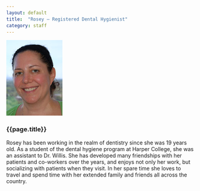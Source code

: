 ```yaml
---
layout: default
title:  "Rosey – Registered Dental Hygienist"
category: staff
---
```

<div class="col span-2 empty"></div>
<div class="col span-2">
<img src="/assets/img/bios/rosey.jpg" alt="{{page.title}}" class="bio"/>
</div>
<div class="col span-6">
<h3>{{page.title}}</h3>
<p>Rosey has been working in the realm of dentistry since she was 19 years old. As a student of the dental hygiene program at Harper College, she was an assistant to Dr. Willis. She has developed many friendships with her patients and co-workers over the years, and enjoys not only her work, but socializing with patients when they visit. In her spare time she loves to travel and spend time with her extended family and friends all across the country.</p>
</div>
<div class="col span-2 empty"></div>